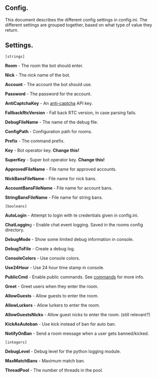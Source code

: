 ## Config.

This document describes the different config settings in config.ini. The different settings are grouped together, based on what type of value they return.

## Settings.

`[strings]`

**Room** - The room the bot should enter.

**Nick** - The nick name of the bot.

**Account** - The account the bot should use.

**Password** - The password for the account.

**AntiCaptchaKey** - An [anti-captcha](https://anti-captcha.com/) API key.

**FallbackRtcVersion** - Fall back RTC version, in case parsing fails.

**DebugFileName** - The name of the debug file.

**ConfigPath** - Configuration path for rooms.

**Prefix** - The command prefix.

**Key** - Bot operator key. **Change this!**

**SuperKey** - Super bot operator key. **Change this!**

**ApprovedFileName** - File name for approved accounts.

**NickBansFileName** - File name for nick bans.

**AccountBansFileName** - File name for account bans.

**StringBansFileName** - File name for string bans.


`[booleans]`

**AutoLogin** - Attempt to login with te credentials given in config.ini.

**ChatLoggin**g - Enable chat event logging. Saved in the rooms config directory.

**DebugMode** - Show some limited debug information in console.

**DebugToFile** - Create a debug log.

**ConsoleColors** - Use console colors.

**Use24Hour** - Use 24 hour time stamp in console.

**PublicCmd** - Enable public commands. See [commands](https://github.com/nortxort/nortbot/blob/master/COMMANDS.md) for more info.

**Greet** - Greet users when they enter the room.

**AllowGuests** - Allow guests to enter the room.

**AllowLurkers** - Allow lurkers to enter the room.

**AllowGuestsNicks** - Allow guest nicks to enter the room. (still relevant?)

**KickAsAutoban** - Use kick instead of ban for auto ban.

**NotifyOnBan** - Send a room message when a user gets banned/kicked.


`[integers]`

**DebugLevel** - Debug level for the python logging module.

**MaxMatchBans** - Maximum match ban.

**ThreadPool** - The number of threads in the pool.